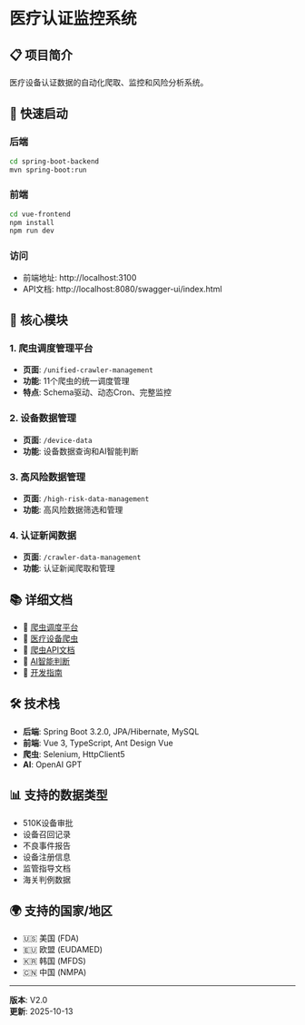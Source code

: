 # 医疗认证监控系统

## 📋 项目简介

医疗设备认证数据的自动化爬取、监控和风险分析系统。

## 🚀 快速启动

### 后端
```bash
cd spring-boot-backend
mvn spring-boot:run
```

### 前端
```bash
cd vue-frontend
npm install
npm run dev
```

### 访问
- 前端地址: http://localhost:3100
- API文档: http://localhost:8080/swagger-ui/index.html

## 🎯 核心模块

### 1. 爬虫调度管理平台
- **页面**: `/unified-crawler-management`
- **功能**: 11个爬虫的统一调度管理
- **特点**: Schema驱动、动态Cron、完整监控

### 2. 设备数据管理
- **页面**: `/device-data`
- **功能**: 设备数据查询和AI智能判断

### 3. 高风险数据管理
- **页面**: `/high-risk-data-management`
- **功能**: 高风险数据筛选和管理

### 4. 认证新闻数据
- **页面**: `/crawler-data-management`
- **功能**: 认证新闻爬取和管理

## 📚 详细文档

- 📘 [爬虫调度平台](./爬虫调度管理平台-README.md)
- 📗 [医疗设备爬虫](./医疗设备模块爬虫详细文档.md)
- 📙 [爬虫API文档](./CRAWLER_API_DOCUMENTATION.md)
- 📕 [AI智能判断](./README-AI智能审核.md)
- 📓 [开发指南](./DEV_GUIDE.md)

## 🛠️ 技术栈

- **后端**: Spring Boot 3.2.0, JPA/Hibernate, MySQL
- **前端**: Vue 3, TypeScript, Ant Design Vue
- **爬虫**: Selenium, HttpClient5
- **AI**: OpenAI GPT

## 📊 支持的数据类型

- 510K设备审批
- 设备召回记录
- 不良事件报告
- 设备注册信息
- 监管指导文档
- 海关判例数据

## 🌍 支持的国家/地区

- 🇺🇸 美国 (FDA)
- 🇪🇺 欧盟 (EUDAMED)
- 🇰🇷 韩国 (MFDS)
- 🇨🇳 中国 (NMPA)

---

**版本**: V2.0  
**更新**: 2025-10-13

